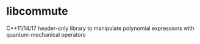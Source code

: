 # libcommute
C++11/14/17 header-only library to manipulate polynomial expressions with quantum-mechanical operators
